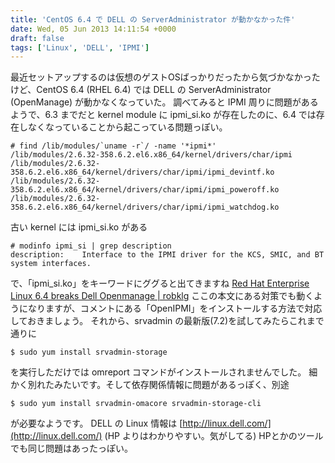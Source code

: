```yaml
---
title: 'CentOS 6.4 で DELL の ServerAdministrator が動かなかった件'
date: Wed, 05 Jun 2013 14:11:54 +0000
draft: false
tags: ['Linux', 'DELL', 'IPMI']
---
```


最近セットアップするのは仮想のゲストOSばっかりだったから気づかなかったけど、CentOS 6.4 (RHEL 6.4) では DELL の ServerAdministrator (OpenManage) が動かなくなっていた。 調べてみると IPMI 周りに問題があるようで、6.3 までだと kernel module に ipmi\_si.ko が存在したのに、6.4 では存在しなくなっていることから起こっている問題っぽい。

```
# find /lib/modules/`uname -r`/ -name '*ipmi*'
/lib/modules/2.6.32-358.6.2.el6.x86_64/kernel/drivers/char/ipmi
/lib/modules/2.6.32-358.6.2.el6.x86_64/kernel/drivers/char/ipmi/ipmi_devintf.ko
/lib/modules/2.6.32-358.6.2.el6.x86_64/kernel/drivers/char/ipmi/ipmi_poweroff.ko
/lib/modules/2.6.32-358.6.2.el6.x86_64/kernel/drivers/char/ipmi/ipmi_watchdog.ko
```

古い kernel には ipmi\_si.ko がある

```
# modinfo ipmi_si | grep description
description:    Interface to the IPMI driver for the KCS, SMIC, and BT system interfaces.
```

で、「ipmi\_si.ko」をキーワードにググると出てきますね [Red Hat Enterprise Linux 6.4 breaks Dell Openmanage | robklg](http://robklg.wordpress.com/2013/02/27/red-hat-enterprise-linux-6-4-breaks-dell-openmanage/) ここの本文にある対策でも動くようになりますが、コメントにある「OpenIPMI」をインストールする方法で対応しておきましょう。 それから、srvadmin の最新版(7.2)を試してみたらこれまで通りに

```
$ sudo yum install srvadmin-storage
```

を実行しただけでは omreport コマンドがインストールされませんでした。 細かく別れたみたいです。そして依存関係情報に問題があるっぽく、別途

```
$ sudo yum install srvadmin-omacore srvadmin-storage-cli
```

が必要なようです。 DELL の Linux 情報は [http://linux.dell.com/](http://linux.dell.com/) (HP よりはわかりやすい。気がしてる) HPとかのツールでも同じ問題はあったっぽい。
